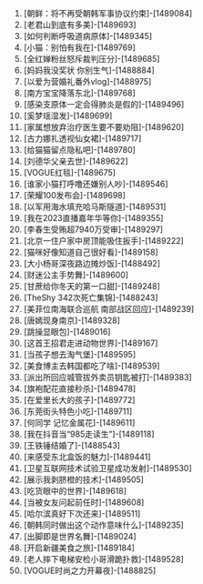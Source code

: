 
1. [朝鲜：将不再受朝韩军事协议约束]-[1489084]
1. [老君山到底有多美]-[1489693]
1. [如何判断呼吸道病原体]-[1489345]
1. [小猫：别怕有我在]-[1489769]
1. [全红婵粉丝怒斥裁判压分]-[1489685]
1. [妈妈我没奖状 你别生气]-[1488884]
1. [以爱为营婚礼番外vlog]-[1488975]
1. [南方宝宝降落东北]-[1489768]
1. [感染支原体一定会得肺炎是假的]-[1489496]
1. [奚梦瑶湿发]-[1489699]
1. [家属想放弃治疗医生要不要劝阻]-[1489620]
1. [古力娜扎透视仙女裙]-[1489717]
1. [给猫猫留点隐私吧]-[1489780]
1. [刘德华父亲去世]-[1489622]
1. [VOGUE红毯]-[1489675]
1. [谁家小猫打呼噜还嫌别人吵]-[1489546]
1. [荣耀100发布会]-[1489698]
1. [以军用海水填充哈马斯隧道]-[1489531]
1. [我在2023直播嘉年华等你]-[1489355]
1. [李春生受贿超7940万受审]-[1489297]
1. [北京一住户家中房顶能吸住扳手]-[1489222]
1. [猫咪好像知道自己很好看]-[1489158]
1. [大小杨哥深夜路边摊炒饭]-[1488492]
1. [财迷公主手势舞]-[1489600]
1. [甘蔗给你冬天的第一口甜]-[1489248]
1. [TheShy 342次死亡集锦]-[1488243]
1. [美菲位南海联合巡航 南部战区回应]-[1489239]
1. [唐嫣现身南京]-[1489328]
1. [跳操显眼包]-[1489016]
1. [这首王招君走进动物世界]-[1489167]
1. [当孩子想去淘气堡]-[1489595]
1. [美食博主去韩国都吃了啥]-[1489539]
1. [派出所回应城管拔外卖员钥匙被打]-[1489383]
1. [旗袍配花直接秒杀]-[1489478]
1. [在爱里长大的孩子]-[1489772]
1. [东莞街头特色小吃]-[1489711]
1. [何同学 记忆金属花]-[1489611]
1. [我在抖音当“985走读生”]-[1489118]
1. [王铁锤结婚了]-[1488543]
1. [来感受东北盒饭的魅力]-[1489441]
1. [卫星互联网技术试验卫星成功发射]-[1489530]
1. [展示我剥脐橙的技术]-[1489505]
1. [吃货眼中的世界]-[1489618]
1. [当被女友问起前任时]-[1489608]
1. [哈尔滨真好下次还来]-[1489511]
1. [朝韩同时做出这个动作意味什么]-[1489235]
1. [出脚即是世界名舞]-[1489024]
1. [开启新疆美食之旅]-[1489184]
1. [老人摔下电梯安检小哥滑跪扑救]-[1489528]
1. [VOGUE时尚之力开幕夜]-[1488825]